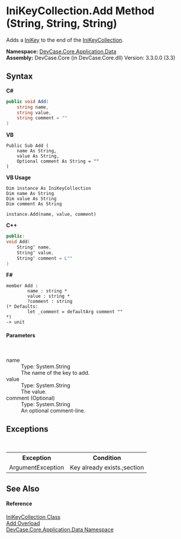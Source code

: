 # IniKeyCollection.Add Method (String, String, String)
 

Adds a <a href="T_DevCase_Core_Application_Data_IniKey">IniKey</a> to the end of the <a href="T_DevCase_Core_Application_Data_IniKeyCollection">IniKeyCollection</a>.

**Namespace:**&nbsp;<a href="N_DevCase_Core_Application_Data">DevCase.Core.Application.Data</a><br />**Assembly:**&nbsp;DevCase.Core (in DevCase.Core.dll) Version: 3.3.0.0 (3.3)

## Syntax

**C#**<br />
``` C#
public void Add(
	string name,
	string value,
	string comment = ""
)
```

**VB**<br />
``` VB
Public Sub Add ( 
	name As String,
	value As String,
	Optional comment As String = ""
)
```

**VB Usage**<br />
``` VB Usage
Dim instance As IniKeyCollection
Dim name As String
Dim value As String
Dim comment As String

instance.Add(name, value, comment)
```

**C++**<br />
``` C++
public:
void Add(
	String^ name, 
	String^ value, 
	String^ comment = L""
)
```

**F#**<br />
``` F#
member Add : 
        name : string * 
        value : string * 
        ?comment : string 
(* Defaults:
        let _comment = defaultArg comment ""
*)
-> unit 

```


#### Parameters
&nbsp;<dl><dt>name</dt><dd>Type: System.String<br />The name of the key to add.</dd><dt>value</dt><dd>Type: System.String<br />The value.</dd><dt>comment (Optional)</dt><dd>Type: System.String<br />An optional comment-line.</dd></dl>

## Exceptions
&nbsp;<table><tr><th>Exception</th><th>Condition</th></tr><tr><td>ArgumentException</td><td>Key already exists.;section</td></tr></table>

## See Also


#### Reference
<a href="T_DevCase_Core_Application_Data_IniKeyCollection">IniKeyCollection Class</a><br /><a href="Overload_DevCase_Core_Application_Data_IniKeyCollection_Add">Add Overload</a><br /><a href="N_DevCase_Core_Application_Data">DevCase.Core.Application.Data Namespace</a><br />